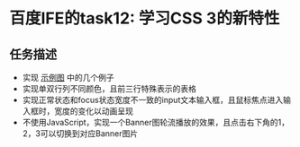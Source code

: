 # 百度IFE的task12: 学习CSS 3的新特性

## 任务描述
 + 实现 [示例图](http://7xrp04.com1.z0.glb.clouddn.com/task_1_12_1.jpg) 中的几个例子
 + 实现单双行列不同颜色，且前三行特殊表示的表格
 + 实现正常状态和focus状态宽度不一致的input文本输入框，且鼠标焦点进入输入框时，宽度的变化以动画呈现
 + 不使用JavaScript，实现一个Banner图轮流播放的效果，且点击右下角的1，2，3可以切换到对应Banner图片